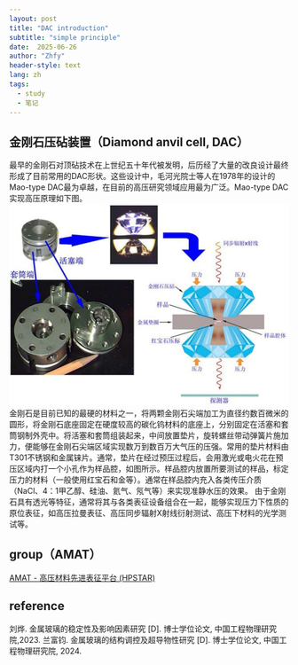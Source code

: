 ```yaml
---
layout: post
title: "DAC introduction"
subtitle: "simple principle"
date:  2025-06-26 
author: "Zhfy"
header-style: text
lang: zh
tags:
  - study
  - 笔记
---
```



## 金刚石压砧装置（Diamond anvil cell, DAC） 

最早的金刚石对顶砧技术在上世纪五十年代被发明，后历经了大量的改良设计最终形成了目前常用的DAC形状。这些设计中，毛河光院士等人在1978年的设计的Mao-type DAC最为卓越，在目前的高压研究领域应用最为广泛。Mao-type DAC实现高压原理如下图。
![img](/img/DAC.jpg)
金刚石是目前已知的最硬的材料之一，将两颗金刚石尖端加工为直径约数百微米的圆形，将金刚石底座固定在硬度较高的碳化钨材料的底座上，分别固定在活塞和套筒钢制外壳中。将活塞和套筒组装起来，中间放置垫片，旋转螺丝带动弹簧片施加力，便能够在金刚石尖端区域实现数万到数百万大气压的压强。常用的垫片材料由T301不锈钢和金属铼片。通常，垫片在经过预压过程后，会用激光或电火花在预压区域内打一个小孔作为样品腔，如图所示。样品腔内放置所要测试的样品，标定压力的材料（一般使用红宝石和金等）。通常在样品腔内充入各类传压介质（NaCl、4：1甲乙醇、硅油、氦气、氖气等）来实现准静水压的效果。
由于金刚石具有透光等特征，通常将其与各类表征设备组合在一起，能够实现压力下性质的原位表征，如高压拉曼表征、高压同步辐射X射线衍射测试、高压下材料的光学测试等。

## group（AMAT）

[AMAT - 高压材料先进表征平台 (HPSTAR)](http://hpstar.ac.cn/channels/998.html)
## reference
刘烨. 金属玻璃的稳定性及影响因素研究 [D]. 博士学位论文, 中国工程物理研究院,2023.
兰富钧. 金属玻璃的结构调控及超导物性研究 [D]. 博士学位论文, 中国工程物理研究院, 2024.
